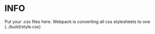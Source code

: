 # INFO
Put your .css files here. Webpack is converting all css stylesheets to one (../build/style.css)